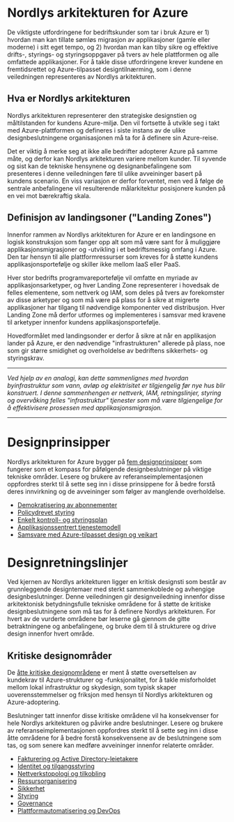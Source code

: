 # Nordlys arkitekturen for Azure

De viktigste utfordringene for bedriftskunder som tar i bruk Azure er 1) hvordan man kan tillate sømløs migrasjon av applikasjoner (gamle eller moderne) i sitt eget tempo, og 2) hvordan man kan tilby sikre og effektive drifts-, styrings- og styringsoppgaver på tvers av hele plattformen og alle omfattede applikasjoner. For å takle disse utfordringene krever kundene en fremtidsrettet og Azure-tilpasset designtilnærming, som i denne veiledningen representeres av Nordlys arkitekturen.

## Hva er Nordlys arkitekturen

Nordlys arkitekturen representerer den strategiske designstien og måltilstanden for kundens Azure-miljø. Den vil fortsette å utvikle seg i takt med Azure-plattformen og defineres i siste instans av de ulike designbeslutningene organisasjonen må ta for å definere sin Azure-reise.

Det er viktig å merke seg at ikke alle bedrifter adopterer Azure på samme måte, og derfor kan Nordlys arkitekturen variere mellom kunder. Til syvende og sist kan de tekniske hensynene og designanbefalingene som presenteres i denne veiledningen føre til ulike avveininger basert på kundens scenario. En viss variasjon er derfor forventet, men ved å følge de sentrale anbefalingene vil resulterende målarkitektur posisjonere kunden på en vei mot bærekraftig skala.

## Definisjon av landingsoner ("Landing Zones")

Innenfor rammen av Nordlys arkitekturen for Azure er en landingsone en logisk konstruksjon som fanger opp alt som må være sant for å muliggjøre applikasjonsmigrasjoner og -utvikling i et bedriftsmessig omfang i Azure. Den tar hensyn til alle plattformressurser som kreves for å støtte kundens applikasjonsportefølje og skiller ikke mellom IaaS eller PaaS.

Hver stor bedrifts programvareportefølje vil omfatte en myriade av applikasjonsarketyper, og hver Landing Zone representerer i hovedsak de felles elementene, som nettverk og IAM, som deles på tvers av forekomster av disse arketyper og som må være på plass for å sikre at migrerte applikasjoner har tilgang til nødvendige komponenter ved distribusjon. Hver Landing Zone må derfor utformes og implementeres i samsvar med kravene til arketyper innenfor kundens applikasjonsportefølje.

Hovedformålet med landingsonder er derfor å sikre at når en applikasjon lander på Azure, er den nødvendige "infrastrukturen" allerede på plass, noe som gir større smidighet og overholdelse av bedriftens sikkerhets- og styringskrav.

---

_Ved hjelp av en analogi, kan dette sammenlignes med hvordan byinfrastruktur som vann, avløp og elektrisitet er tilgjengelig før nye hus blir konstruert. I denne sammenhengen er nettverk, IAM, retningslinjer, styring og overvåking felles "infrastruktur" tjenester som må være tilgjengelige for å effektivisere prosessen med applikasjonsmigrasjon._

---

# Designprinsipper

Nordlys arkitekturen for Azure bygger på [fem designprinsipper](https://learn.microsoft.com/azure/cloud-adoption-framework/ready/enterprise-scale/design-principles) som fungerer som et kompass for påfølgende designbeslutninger på viktige tekniske områder. Lesere og brukere av referanseimplementasjonen oppfordres sterkt til å sette seg inn i disse prinsippene for å bedre forstå deres innvirkning og de avveininger som følger av manglende overholdelse.

* [Demokratisering av abonnementer](https://learn.microsoft.com/azure/cloud-adoption-framework/ready/enterprise-scale/design-principles?branch#subscription-democratization)
* [Policydrevet styring](https://learn.microsoft.com/azure/cloud-adoption-framework/ready/enterprise-scale/design-principles#policy-driven-governance)
* [Enkelt kontroll- og styringsplan](https://learn.microsoft.com/azure/cloud-adoption-framework/ready/enterprise-scale/design-principles#single-control-and-management-plane)
* [Applikasjonssentrert tjenestemodell](https://learn.microsoft.com/azure/cloud-adoption-framework/ready/enterprise-scale/design-principles?#application-centric-service-model)
* [Samsvare med Azure-tilpasset design og veikart](https://learn.microsoft.com/azure/cloud-adoption-framework/ready/enterprise-scale/design-principles#align-with-azure-native-design-and-roadmaps)

# Designretningslinjer

Ved kjernen av Nordlys arkitekturen ligger en kritisk designsti som består av grunnleggende designtemaer med sterkt sammenkoblede og avhengige designbeslutninger. Denne veiledningen gir designveiledning innenfor disse arkitektonisk betydningsfulle tekniske områdene for å støtte de kritiske designbeslutningene som må tas for å definere Nordlys arkitekturen. For hvert av de vurderte områdene bør leserne gå gjennom de gitte betraktningene og anbefalingene, og bruke dem til å strukturere og drive design innenfor hvert område.

## Kritiske designområder

De [åtte kritiske designområdene](https://learn.microsoft.com/azure/cloud-adoption-framework/ready/landing-zone/design-areas) er ment å støtte oversettelsen av kundekrav til Azure-strukturer og -funksjonalitet, for å takle misforholdet mellom lokal infrastruktur og skydesign, som typisk skaper uoverensstemmelser og friksjon med hensyn til Nordlys arkitekturen og Azure-adoptering.

Beslutninger tatt innenfor disse kritiske områdene vil ha konsekvenser for hele Nordlys arkitekturen og påvirke andre beslutninger. Lesere og brukere av referanseimplementasjonen oppfordres sterkt til å sette seg inn i disse åtte områdene for å bedre forstå konsekvensene av de beslutningene som tas, og som senere kan medføre avveininger innenfor relaterte områder.

* [Fakturering og Active Directory-leietakere](https://learn.microsoft.com/azure/cloud-adoption-framework/ready/landing-zone/design-area/azure-billing-ad-tenant)
* [Identitet og tilgangsstyring](https://learn.microsoft.com/azure/cloud-adoption-framework/ready/landing-zone/design-area/identity-access)
* [Nettverkstopologi og tilkobling](https://learn.microsoft.com/azure/cloud-adoption-framework/ready/landing-zone/design-area/network-topology-and-connectivity)
* [Ressursorganisering](https://learn.microsoft.com/azure/cloud-adoption-framework/ready/landing-zone/design-area/resource-org)
* [Sikkerhet](https://learn.microsoft.com/azure/cloud-adoption-framework/ready/landing-zone/design-area/security)
* [Styring](https://learn.microsoft.com/azure/cloud-adoption-framework/ready/landing-zone/design-area/management)
* [Governance](https://learn.microsoft.com/azure/cloud-adoption-framework/ready/landing-zone/design-area/governance)
* [Plattformautomatisering og DevOps](https://learn.microsoft.com/azure/cloud-adoption-framework/ready/landing-zone/design-area/platform-automation-devops)
